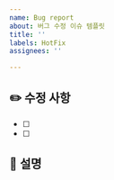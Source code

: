 ```yaml
---
name: Bug report
about: 버그 수정 이슈 템플릿
title: ''
labels: HotFix
assignees: ''

---
```


## ✏️ 수정 사항

- [ ]
- [ ]

## 📝 설명

<!-- 구현되어야 할 기능이나 수정되어야 할 이슈를 적어주세요 -->
